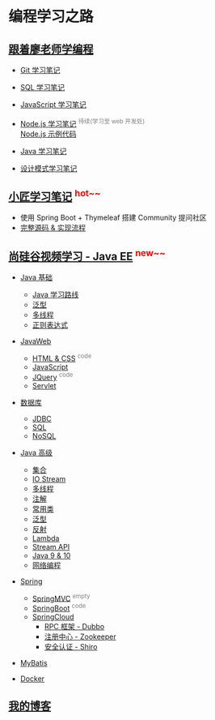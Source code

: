 # 编程学习之路

## [跟着廖老师学编程](https://www.liaoxuefeng.com/)

- [Git 学习笔记](/Z-Git/git_study_notes.md)
- [SQL 学习笔记](/2-Database/SQL/sql_study_notes.md)
- [JavaScript 学习笔记](/1-JavaWeb/JavaScript/javascript_study_notes.md)
- [Node.js 学习笔记](/A-Nodejs/node_study_notes.md) <sup style="color: grey;">待续(学习至 web 开发处) </sup>  
  [Node.js 示例代码](/A-Nodejs/sample_code)

- [Java 学习笔记](/0-Java/java_study_notes.md)
- [设计模式学习笔记](/0-Java/GOF23.md)

## [小匠学习笔记](https://www.bilibili.com/video/BV1r4411r7au) <sup style="color: red;">hot~~</sup>

 - 使用 Spring Boot + Thymeleaf 搭建 Community 提问社区
 - [完整源码 & 实现流程](https://github.com/v-tawe/community)

## [尚硅谷视频学习 - Java EE](https://www.bilibili.com/video/BV1zE41197bw) <sup style="color: red;">new~~</sup>

- [Java 基础](/0-Java/)
    - [Java 学习路线](0-Java/java_study_notes.md)
    - [泛型](/0-Java/generic.md)
    - [多线程](/0-Java/thread.md)
    - [正则表达式](/0-Java/Regex.md)

- [JavaWeb](/1-JavaWeb/)
    - [HTML & CSS](/1-JavaWeb/HTML_CSS) <sup style="color: grey;">code</sup>
    - [JavaScript](/1-JavaWeb/JavaScript/javascript_study_notes.md)
    - [JQuery](/1-JavaWeb/JQuery) <sup style="color: grey;">code</sup>
    - [Servlet](/1-JavaWeb/Servlet/Servlet.md)

- [数据库](/2-Database/)
    - [JDBC](/2-Database/JDBC/JDBC.md)
    - [SQL](/2-Database/SQL/sql_study_notes.md)
    - [NoSQL](/2-Database/NoSQL/no_sql_study_notes.md)

- [Java 高级](/3-JavaSenior/)
    - [集合](/3-JavaSenior/Java1-Collection.md)
    - [IO Stream](/3-JavaSenior/Java1-IOStream.md)
    - [多线程](/3-JavaSenior/Java1-Thread.md)
    - [注解](/3-JavaSenior/Java5-Annotation.md)
    - [常用类](/3-JavaSenior/Java5-CommonClass.md)
    - [泛型](/3-JavaSenior/Java5-Generic.md)
    - [反射](/3-JavaSenior/Java5-Reflect.md)
    - [Lambda](/3-JavaSenior/Java8-Lambda.md)
    - [Stream API](/3-JavaSenior/Java8-Stream.md)
    - [Java 9 & 10](/3-JavaSenior/Java9&10.md)
    - [网络编程](/3-JavaSenior/NetworkProgram.md)

- [Spring](/4-Spring/)
    - [SpringMVC](/4-Spring/SpirngMVC) <sup style="color: grey;">empty</sup>
    - [SpringBoot](/4-Spring/SpringBoot) <sup style="color: grey;">code</sup>
    - [SpringCloud](/4-Spring/SpringCloud/)
        - [RPC 框架 - Dubbo](/4-Spring/SpringCloud/Dubbo/Dubbo.md)
        - [注册中心 - Zookeeper](/4-Spring/SpringCloud/Zookeeper/Zookeeper.md)
        - [安全认证 - Shiro](/4-Spring/SpringCloud/Shiro/Shiro.md)

- [MyBatis](5-Mybatis/Readme.md)

- [Docker](6-Doker/Doker.md)

## [我的博客](https://v-tawe.github.io/)
